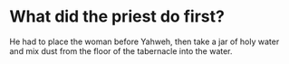# What did the priest do first?

He had to place the woman before Yahweh, then take a jar of holy water and mix dust from the floor of the tabernacle into the water.
